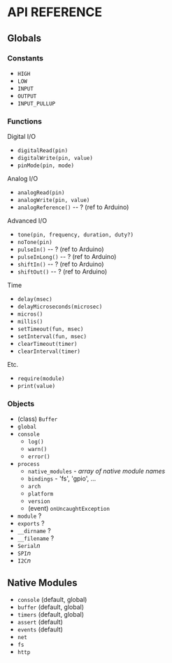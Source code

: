 # API REFERENCE

## Globals

### Constants

* `HIGH`
* `LOW`
* `INPUT`
* `OUTPUT`
* `INPUT_PULLUP`

### Functions

Digital I/O

* `digitalRead(pin)`
* `digitalWrite(pin, value)`
* `pinMode(pin, mode)`

Analog I/O

* `analogRead(pin)`
* `analogWrite(pin, value)`
* `analogReference()` -- ? (ref to Arduino)

Advanced I/O

* `tone(pin, frequency, duration, duty?)`
* `noTone(pin)`
* `pulseIn()` -- ? (ref to Arduino)
* `pulseInLong()` -- ? (ref to Arduino)
* `shiftIn()` -- ? (ref to Arduino)
* `shiftOut()` -- ? (ref to Arduino)

Time

* `delay(msec)`
* `delayMicroseconds(microsec)`
* `micros()`
* `millis()`
* `setTimeout(fun, msec)`
* `setInterval(fun, msec)`
* `clearTimeout(timer)`
* `clearInterval(timer)`

Etc.

* `require(module)`
* `print(value)`

### Objects

* (class) `Buffer`
* `global`
* `console`
  * `log()`
  * `warn()`
  * `error()`
* `process`
  * `native_modules` - _array of native module names_
  * `bindings` - 'fs', 'gpio', ...
  * `arch`
  * `platform`
  * `version`
  * (event) `onUncaughtException`
* `module` ?
* `exports` ?
* `__dirname` ?
* `__filename` ?
* `Serial`_n_
* `SPI`_n_
* `I2C`_n_

## Native Modules

* `console` (default, global)
* `buffer` (default, global)
* `timers` (default, global)
* `assert` (default)
* `events` (default)
* `net`
* `fs`
* `http`
